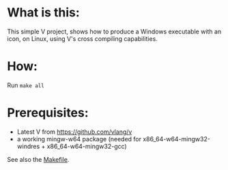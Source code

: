 What is this:
==== 
This simple V project, shows how to produce a Windows executable with an icon, on Linux, using V's cross compiling capabilities.


How:
====

Run `make all`


Prerequisites:
====

* Latest V from https://github.com/vlang/v
* a working mingw-w64 package (needed for x86_64-w64-mingw32-windres + x86_64-w64-mingw32-gcc)


See also the [Makefile](Makefile).
